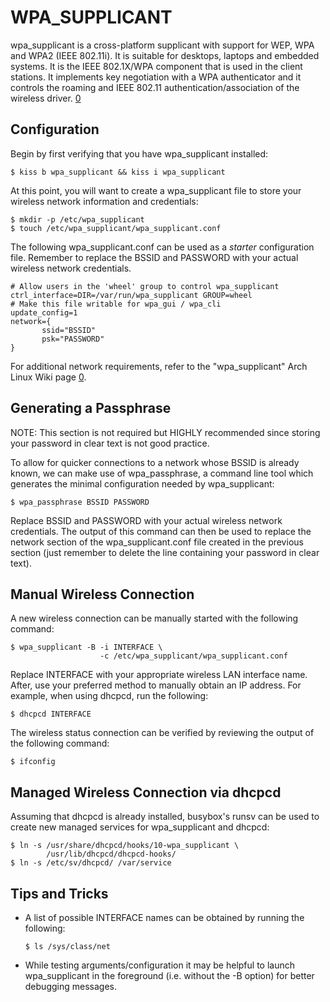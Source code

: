 WPA_SUPPLICANT
==============

wpa_supplicant is a cross-platform supplicant with support for WEP, WPA and WPA2
(IEEE 802.11i). It is suitable for desktops, laptops and embedded systems. It is 
the IEEE 802.1X/WPA component that is used in the client stations. It implements
key negotiation with a WPA authenticator and it controls the roaming and IEEE 
802.11 authentication/association of the wireless driver. [0]

Configuration
-------------

Begin by first verifying that you have wpa_supplicant installed:

    $ kiss b wpa_supplicant && kiss i wpa_supplicant                                                                  

At this point, you will want to create a wpa_supplicant file to store your 
wireless network information and credentials:

    $ mkdir -p /etc/wpa_supplicant
    $ touch /etc/wpa_supplicant/wpa_supplicant.conf

The following wpa_supplicant.conf can be used as a *starter* configuration
file. Remember to replace the BSSID and PASSWORD with your actual wireless
network credentials.

    # Allow users in the 'wheel' group to control wpa_supplicant
    ctrl_interface=DIR=/var/run/wpa_supplicant GROUP=wheel
    # Make this file writable for wpa_gui / wpa_cli 
    update_config=1
    network={
           ssid="BSSID"
           psk="PASSWORD"
    }

For additional network requirements, refer to the "wpa_supplicant" Arch Linux 
Wiki page [0].

Generating a Passphrase
-----------------------

NOTE: This section is not required but HIGHLY recommended since storing your
      password in clear text is not good practice. 

To allow for quicker connections to a network whose BSSID is already known, we
can make use of wpa_passphrase, a command line tool which generates the minimal
configuration needed by wpa_supplicant: 

    $ wpa_passphrase BSSID PASSWORD

Replace BSSID and PASSWORD with your actual wireless network credentials. The 
output of this command can then be used to replace the network section of the 
wpa_supplicant.conf file created in the previous section (just remember to 
delete the line containing your password in clear text).

Manual Wireless Connection
--------------------------

A new wireless connection can be manually started with the following command:

    $ wpa_supplicant -B -i INTERFACE \
                        -c /etc/wpa_supplicant/wpa_supplicant.conf

Replace INTERFACE with your appropriate wireless LAN interface name. After, 
use your preferred method to manually obtain an IP address. For example, when 
using dhcpcd, run the following:

    $ dhcpcd INTERFACE

The wireless status connection can be verified by reviewing the output of the
following command:

    $ ifconfig

Managed Wireless Connection via dhcpcd
--------------------------------------

Assuming that dhcpcd is already installed, busybox's runsv can be used to create 
new managed services for wpa_supplicant and dhcpcd:

    $ ln -s /usr/share/dhcpcd/hooks/10-wpa_supplicant \
            /usr/lib/dhcpcd/dhcpcd-hooks/
    $ ln -s /etc/sv/dhcpcd/ /var/service

Tips and Tricks
---------------

*   A list of possible INTERFACE names can be obtained by running the following:

        $ ls /sys/class/net

*   While testing arguments/configuration it may be helpful to launch 
    wpa_supplicant in the foreground (i.e. without the -B option) for better 
    debugging messages.

[0]: https://wiki.archlinux.org/index.php/wpa_supplicant
